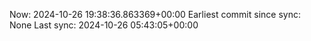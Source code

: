 Now: 2024-10-26 19:38:36.863369+00:00 Earliest commit since sync: None Last sync: 2024-10-26 05:43:05+00:00
